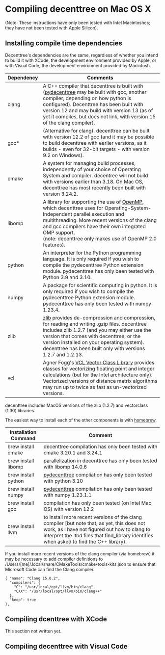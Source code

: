 <h1>Compiling decenttree on Mac OS X</h1>
(Note: These instructions have only been tested with Intel Macintoshes; they have not been tested with Apple Silicon).

<h2>Installing compile time dependencies</h2>
Decenttree's dependencies are the same, regardless of whether you intend to build it with XCode, the development environment 
provided by Apple, or with Visual Code, the development environment provided by Macintosh.

|Dependency|Comments|
|----------|--------|
| clang    | A C++ compiler that decenttree is built with ([pydecenttree](pydecenttree.md) may be built with gcc, another compiler, depending on how python is configured). Decenttree has been built with version 12 and may build with version 13 (as of yet it compiles, but does not link, with version 15 of the clang compiler). |
| gcc*     | (Alternative for clang). decenttree can be built with version 12.2 of gcc (and it may be possible to build decenttree with earlier versions, as it builds - even for 32-bit targets - with version 9.2 on Windows). |
| cmake    | A system for managing build processes,  independently of your choice of Operating System and compiler. decentree will not build with versions earlier than 3.18. On Mac OS, decenttree has most recently been built with version 3.24.2.  |
| libomp   | A library for supporting the use of [OpenMP](https://en.wikipedia.org/wiki/OpenMP), which decenttree uses for Operating-System-Independent parallel execution and multithreading.  More recent versions of the clang and gcc compilers have their own integrated OMP support. <br> (note: decenttree only makes use of OpenMP 2.0 features).
| python   | An interpreter for the Python programming language. It is only required if you wish to compile the pydecenttree Python extension module. pydecenttree has only been tested with Python 3.9 and 3.10. |
| numpy    | A package for scientific computing in python.  It is only required if you wish to compile the pydecenttree Python extension module. pydecenttree has only been tested with numpy 1.23.4. |
| zlib | [zlib](https://en.wikipedia.org/wiki/Zlib) provides de-compression and compression, for reading and writing .gzip files.  decenttree includes zlib 1.2.7 (and you may either use the version that comes with decenttree, or the version installed on your operating system). decenttree has been built only with versions 1.2.7 and 1.2.13.
| vcl | Agner Fogg's [VCL Vector Class Library](https://www.agner.org/optimize/vcl_manual.pdf) provides classes for vectorizing floating point and integer calculations (but for the Intel architecture only). Vectorized versions of distance matrix algorithms may run up to twice as fast as un-vectorized versions.

decenttree includes MacOS versions of the zlib (1.2.7) and vectorclass (1.30) libraries.

The easiest way to install each of the other components is with 
[homebrew](https://brew.sh). 

| Installation Command | Comment |
|----------------------|------------------|
| brew install cmake   | decenttree compilation has only been tested with cmake 3.20.1 and 3.24.1 |
| brew install libomp  | parallelization in decenttree has only been tested with libomp 14.0.6 |
| brew install python  | [pydecenttree](pydecenttree.md) compliation has only been tested with python 3.10 |
| brew install numpy   | [pydecenttree](pydecenttree.md) compilation has only been tested with numpy 1.23.1.1 |
| brew install gcc     | compilation has only been tested (on Intel Mac OS) with version 12.2 |
| brew install llvm    | to install more recent versions of the clang compiler [but note that, as yet, this does not work, as I have not figured out how to clang to interpret the .tbd files that find_library identifies when asked to find the C++ library). |

If you install more recent versions of the clang compiler (via homebrew)
it may be necessary to add compiler definitions to /Users/[me]/.local/share/CMakeTools/cmake-tools-kits.json 
to ensure that Microsoft Code can find the Clang compiler.
```
{ "name": "Clang 15.0.2",
  "compilers": {
    "C": "/usr/local/opt/llvm/bin/clang",
    "CXX": "/usr/local/opt/llvm/bin/clang++"
  },
  "keep": true
},
```

<h2>Compiling dcenttree with XCode</h2>
This section not written yet.
<h2>Compiling decenttree with Visual Code</h2>

